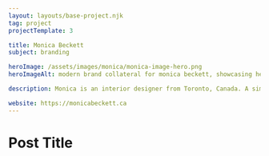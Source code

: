 ```yaml
---
layout: layouts/base-project.njk
tag: project
projectTemplate: 3

title: Monica Beckett
subject: branding

heroImage: /assets/images/monica/monica-image-hero.png
heroImageAlt: modern brand collateral for monica beckett, showcasing her logo on letterhead and pink business card

description: Monica is an interior designer from Toronto, Canada. A simple brand identity was created to live beside and help showcase her work when being presented within her portfolio. The new brand suits her clean style and approach to interior design, where she trys to create spaces that engage and incite interaction from its users. The logotype and layouts created are modular and can be adapted to whatever medium she uses them in. A custom website was created to help best showcase her work and to make sure she has a strong brand image on the web. 

website: https://monicabeckett.ca
---
```


# Post Title